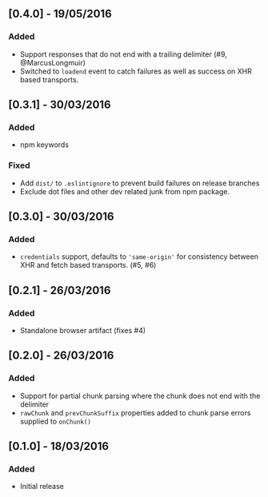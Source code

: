## [0.4.0] - 19/05/2016
### Added
- Support responses that do not end with a trailing delimiter (#9, @MarcusLongmuir)
- Switched to `loadend` event to catch failures as well as success on XHR based transports.

## [0.3.1] - 30/03/2016
### Added
- npm keywords

### Fixed
- Add `dist/` to `.eslintignore` to prevent build failures on release branches
- Exclude dot files and other dev related junk from npm package.

## [0.3.0] - 30/03/2016
### Added
- `credentials` support, defaults to `'same-origin'` for consistency between XHR and fetch based transports. (#5, #6)

## [0.2.1] - 26/03/2016
### Added
- Standalone browser artifact (fixes #4)

## [0.2.0] - 26/03/2016
### Added
- Support for partial chunk parsing where the chunk does not end with the delimiter
- `rawChunk` and `prevChunkSuffix` properties added to chunk parse errors supplied to `onChunk()`

## [0.1.0] - 18/03/2016
### Added
- Initial release
